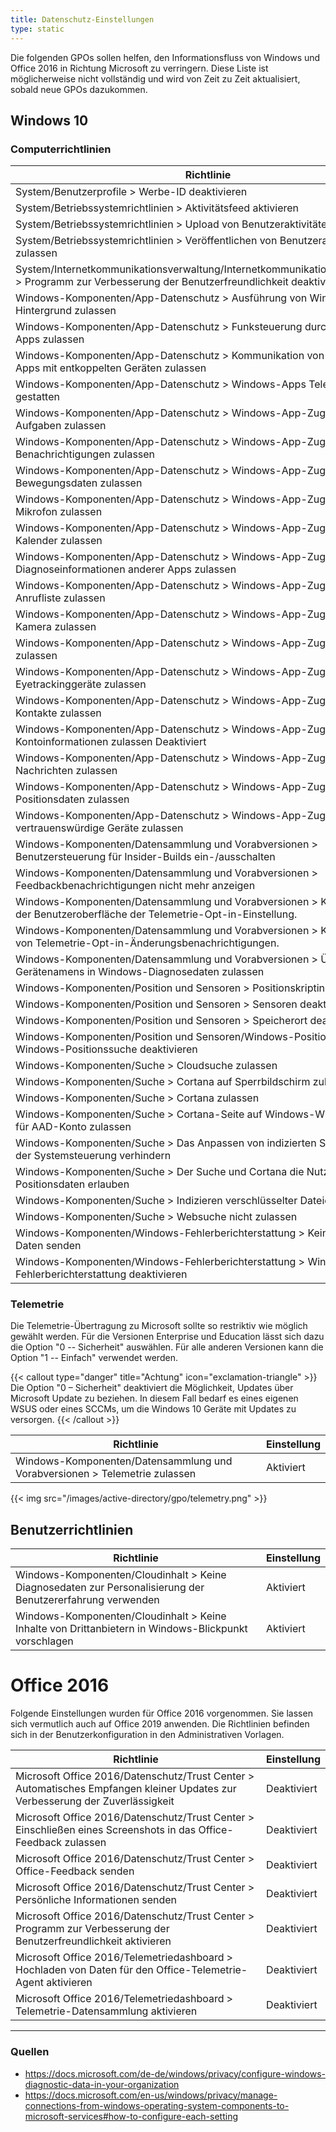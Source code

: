 ```yaml
---
title: Datenschutz-Einstellungen
type: static
---
```


Die folgenden GPOs sollen helfen, den Informationsfluss von Windows und Office 2016 in Richtung Microsoft zu verringern. Diese Liste ist möglicherweise nicht vollständig und wird von Zeit zu Zeit aktualisiert, sobald neue GPOs dazukommen.

<!--more-->

## Windows 10

### Computerrichtlinien

| Richtlinie | Einstellung |
|---|---|
| System/Benutzerprofile > Werbe-ID deaktivieren | Aktiviert |
| System/Betriebssystemrichtlinien > Aktivitätsfeed aktivieren | Deaktiviert |
| System/Betriebssystemrichtlinien > Upload von Benutzeraktivitäten zulassen | Deaktiviert |
| System/Betriebssystemrichtlinien > Veröffentlichen von Benutzeraktivitäten zulassen | Deaktiviert |
| System/Internetkommunikationsverwaltung/Internetkommunikationseinstellungen > Programm zur Verbesserung der Benutzerfreundlichkeit deaktivieren | Aktiviert |
| Windows-Komponenten/App-Datenschutz > Ausführung von Windows-Apps im Hintergrund zulassen | Deaktiviert |
| Windows-Komponenten/App-Datenschutz > Funksteuerung durch Windows-Apps zulassen | Deaktiviert |
| Windows-Komponenten/App-Datenschutz > Kommunikation von Windows-Apps mit entkoppelten Geräten zulassen | Deaktiviert |
| Windows-Komponenten/App-Datenschutz > Windows-Apps Telefonanrufe gestatten | Deaktiviert |
| Windows-Komponenten/App-Datenschutz > Windows-App-Zugriff auf Aufgaben zulassen | Deaktiviert |
| Windows-Komponenten/App-Datenschutz > Windows-App-Zugriff auf Benachrichtigungen zulassen | Deaktiviert |
| Windows-Komponenten/App-Datenschutz > Windows-App-Zugriff auf Bewegungsdaten zulassen | Deaktiviert |
| Windows-Komponenten/App-Datenschutz > Windows-App-Zugriff auf das Mikrofon zulassen | Deaktiviert |
| Windows-Komponenten/App-Datenschutz > Windows-App-Zugriff auf den Kalender zulassen | Deaktiviert |
| Windows-Komponenten/App-Datenschutz > Windows-App-Zugriff auf Diagnoseinformationen anderer Apps zulassen | Deaktiviert |
| Windows-Komponenten/App-Datenschutz > Windows-App-Zugriff auf die Anrufliste zulassen | Deaktiviert |
| Windows-Komponenten/App-Datenschutz > Windows-App-Zugriff auf die Kamera zulassen | Deaktiviert |
| Windows-Komponenten/App-Datenschutz > Windows-App-Zugriff auf E-Mails zulassen | Deaktiviert |
| Windows-Komponenten/App-Datenschutz > Windows-App-Zugriff auf Eyetrackinggeräte zulassen | Deaktiviert |
| Windows-Komponenten/App-Datenschutz > Windows-App-Zugriff auf Kontakte zulassen | Deaktiviert |
| Windows-Komponenten/App-Datenschutz > Windows-App-Zugriff auf Kontoinformationen zulassen	Deaktiviert	 | Deaktiviert |
| Windows-Komponenten/App-Datenschutz > Windows-App-Zugriff auf Nachrichten zulassen | Deaktiviert |
| Windows-Komponenten/App-Datenschutz > Windows-App-Zugriff auf Positionsdaten zulassen | Deaktiviert |
| Windows-Komponenten/App-Datenschutz > Windows-App-Zugriff auf vertrauenswürdige Geräte zulassen | Deaktiviert |
| Windows-Komponenten/Datensammlung und Vorabversionen > Benutzersteuerung für Insider-Builds ein-/ausschalten | Deaktiviert |
| Windows-Komponenten/Datensammlung und Vorabversionen > Feedbackbenachrichtigungen nicht mehr anzeigen | Aktiviert |
| Windows-Komponenten/Datensammlung und Vorabversionen > Konfigurieren der Benutzeroberfläche der Telemetrie-Opt-in-Einstellung. | Deaktiviert |
| Windows-Komponenten/Datensammlung und Vorabversionen > Konfigurieren von Telemetrie-Opt-in-Änderungsbenachrichtigungen. | Deaktiviert |
| Windows-Komponenten/Datensammlung und Vorabversionen > Übermitteln des Gerätenamens in Windows-Diagnosedaten zulassen | Deaktiviert |
| Windows-Komponenten/Position und Sensoren > Positionskripting deaktivieren | Aktiviert |
| Windows-Komponenten/Position und Sensoren > Sensoren deaktivieren | Aktiviert |
| Windows-Komponenten/Position und Sensoren > Speicherort deaktivieren | Aktiviert |
| Windows-Komponenten/Position und Sensoren/Windows-Positionssuche > Windows-Positionssuche deaktivieren | Aktiviert |
| Windows-Komponenten/Suche > Cloudsuche zulassen | Deaktiviert |
| Windows-Komponenten/Suche > Cortana auf Sperrbildschirm zulassen | Deaktiviert |
| Windows-Komponenten/Suche > Cortana zulassen | Deaktiviert |
| Windows-Komponenten/Suche > Cortana-Seite auf Windows-Willkommensseite für AAD-Konto zulassen | Deaktiviert |
| Windows-Komponenten/Suche > Das Anpassen von indizierten Speicherorten in der Systemsteuerung verhindern | Aktiviert |
| Windows-Komponenten/Suche > Der Suche und Cortana die Nutzung von Positionsdaten erlauben | Deaktiviert |
| Windows-Komponenten/Suche > Indizieren verschlüsselter Dateien zulassen | Deaktiviert |
| Windows-Komponenten/Suche > Websuche nicht zulassen | Aktiviert |
| Windows-Komponenten/Windows-Fehlerberichterstattung > Keine zusätzlichen Daten senden | Aktiviert |
| Windows-Komponenten/Windows-Fehlerberichterstattung > Windows-Fehlerberichterstattung deaktivieren | Aktiviert |

### Telemetrie

Die Telemetrie-Übertragung zu Microsoft sollte so restriktiv wie möglich gewählt werden. Für die Versionen Enterprise und Education lässt
sich dazu die Option "0 -- Sicherheit" auswählen. Für alle anderen Versionen kann die Option "1 -- Einfach" verwendet werden.

{{< callout type="danger" title="Achtung" icon="exclamation-triangle" >}}
    Die Option "0 – Sicherheit" deaktiviert die Möglichkeit, Updates über Microsoft Update zu beziehen. In diesem Fall bedarf es eines eigenen
    WSUS oder eines SCCMs, um die Windows 10 Geräte mit Updates zu versorgen.
{{< /callout >}}

| Richtlinie | Einstellung |
|---|---|
| Windows-Komponenten/Datensammlung und Vorabversionen > Telemetrie zulassen | Aktiviert |

{{< img src="/images/active-directory/gpo/telemetry.png" >}}

## Benutzerrichtlinien

| Richtlinie | Einstellung |
|---|---|
| Windows-Komponenten/Cloudinhalt > Keine Diagnosedaten zur Personalisierung der Benutzererfahrung verwenden | Aktiviert |
| Windows-Komponenten/Cloudinhalt > Keine Inhalte von Drittanbietern in Windows-Blickpunkt vorschlagen | Aktiviert |

# Office 2016

Folgende Einstellungen wurden für Office 2016 vorgenommen. Sie lassen sich vermutlich auch auf Office 2019 anwenden. Die Richtlinien befinden sich in der Benutzerkonfiguration in den Administrativen Vorlagen.

| Richtlinie | Einstellung |
|---|---|
| Microsoft Office 2016/Datenschutz/Trust Center > Automatisches Empfangen kleiner Updates zur Verbesserung der Zuverlässigkeit | Deaktiviert |
| Microsoft Office 2016/Datenschutz/Trust Center > Einschließen eines Screenshots in das Office-Feedback zulassen | Deaktiviert |
| Microsoft Office 2016/Datenschutz/Trust Center > Office-Feedback senden | Deaktiviert |
| Microsoft Office 2016/Datenschutz/Trust Center > Persönliche Informationen senden | Deaktiviert |
| Microsoft Office 2016/Datenschutz/Trust Center > Programm zur Verbesserung der Benutzerfreundlichkeit aktivieren | Deaktiviert |
| Microsoft Office 2016/Telemetriedashboard > Hochladen von Daten für den Office-Telemetrie-Agent aktivieren | Deaktiviert |
| Microsoft Office 2016/Telemetriedashboard > Telemetrie-Datensammlung aktivieren | Deaktiviert |

---
### Quellen

* https://docs.microsoft.com/de-de/windows/privacy/configure-windows-diagnostic-data-in-your-organization
* https://docs.microsoft.com/en-us/windows/privacy/manage-connections-from-windows-operating-system-components-to-microsoft-services#how-to-configure-each-setting